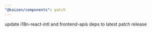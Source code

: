 ```yaml
---
"@kaizen/components": patch
---
```


update i18n-react-intl and frontend-apis deps to latest patch release

